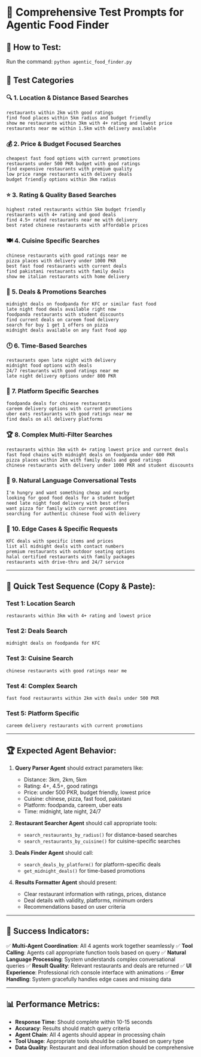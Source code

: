 # 🧪 Comprehensive Test Prompts for Agentic Food Finder

## 🎯 **How to Test:**
Run the command: `python agentic_food_finder.py`

## 📝 **Test Categories**

### 🔍 **1. Location & Distance Based Searches**
```
restaurants within 2km with good ratings
find food places within 5km radius and budget friendly
show me restaurants within 3km with 4+ rating and lowest price
restaurants near me within 1.5km with delivery available
```

### 💰 **2. Price & Budget Focused Searches**
```
cheapest fast food options with current promotions
restaurants under 500 PKR budget with good ratings
find expensive restaurants with premium quality
low price range restaurants with delivery deals
budget friendly options within 3km radius
```

### ⭐ **3. Rating & Quality Based Searches**
```
highest rated restaurants within 5km budget friendly
restaurants with 4+ rating and good deals
find 4.5+ rated restaurants near me with delivery
best rated chinese restaurants with affordable prices
```

### 🍽️ **4. Cuisine Specific Searches**
```
chinese restaurants with good ratings near me
pizza places with delivery under 1000 PKR
best fast food restaurants with current deals
find pakistani restaurants with family deals
show me italian restaurants with home delivery
```

### 🎯 **5. Deals & Promotions Searches**
```
midnight deals on foodpanda for KFC or similar fast food
late night food deals available right now
foodpanda restaurants with student discounts
find current deals on careem food delivery
search for buy 1 get 1 offers on pizza
midnight deals available on any fast food app
```

### 🕛 **6. Time-Based Searches**
```
restaurants open late night with delivery
midnight food options with deals
24/7 restaurants with good ratings near me
late night delivery options under 800 PKR
```

### 📱 **7. Platform Specific Searches**
```
foodpanda deals for chinese restaurants
careem delivery options with current promotions
uber eats restaurants with good ratings near me
find deals on all delivery platforms
```

### 🏆 **8. Complex Multi-Filter Searches**
```
restaurants within 3km with 4+ rating lowest price and current deals
fast food chains with midnight deals on foodpanda under 600 PKR
pizza places within 2km with family deals and good ratings
chinese restaurants with delivery under 1000 PKR and student discounts
```

### 🎪 **9. Natural Language Conversational Tests**
```
I'm hungry and want something cheap and nearby
looking for good food deals for a student budget
need late night food delivery with best offers
want pizza for family with current promotions
searching for authentic chinese food with delivery
```

### 🔧 **10. Edge Cases & Specific Requests**
```
KFC deals with specific items and prices
list all midnight deals with contact numbers
premium restaurants with outdoor seating options
halal certified restaurants with family packages
restaurants with drive-thru and 24/7 service
```

---

## 🎯 **Quick Test Sequence (Copy & Paste):**

### **Test 1:** Location Search
```
restaurants within 3km with 4+ rating and lowest price
```

### **Test 2:** Deals Search
```
midnight deals on foodpanda for KFC
```

### **Test 3:** Cuisine Search
```
chinese restaurants with good ratings near me
```

### **Test 4:** Complex Search
```
fast food restaurants within 2km with deals under 500 PKR
```

### **Test 5:** Platform Specific
```
careem delivery restaurants with current promotions
```

---

## 🏆 **Expected Agent Behavior:**

1. **Query Parser Agent** should extract parameters like:
   - Distance: 3km, 2km, 5km
   - Rating: 4+, 4.5+, good ratings
   - Price: under 500 PKR, budget friendly, lowest price
   - Cuisine: chinese, pizza, fast food, pakistani
   - Platform: foodpanda, careem, uber eats
   - Time: midnight, late night, 24/7

2. **Restaurant Searcher Agent** should call appropriate tools:
   - `search_restaurants_by_radius()` for distance-based searches
   - `search_restaurants_by_cuisine()` for cuisine-specific searches

3. **Deals Finder Agent** should call:
   - `search_deals_by_platform()` for platform-specific deals
   - `get_midnight_deals()` for time-based promotions

4. **Results Formatter Agent** should present:
   - Clear restaurant information with ratings, prices, distance
   - Deal details with validity, platforms, minimum orders
   - Recommendations based on user criteria

---

## 🚀 **Success Indicators:**

✅ **Multi-Agent Coordination**: All 4 agents work together seamlessly
✅ **Tool Calling**: Agents call appropriate function tools based on query
✅ **Natural Language Processing**: System understands complex conversational queries
✅ **Result Quality**: Relevant restaurants and deals are returned
✅ **UI Experience**: Professional rich console interface with animations
✅ **Error Handling**: System gracefully handles edge cases and missing data

---

## 📊 **Performance Metrics:**

- **Response Time**: Should complete within 10-15 seconds
- **Accuracy**: Results should match query criteria
- **Agent Chain**: All 4 agents should appear in processing chain
- **Tool Usage**: Appropriate tools should be called based on query type
- **Data Quality**: Restaurant and deal information should be comprehensive
